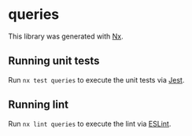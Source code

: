 # queries

This library was generated with [Nx](https://nx.dev).

## Running unit tests

Run `nx test queries` to execute the unit tests via [Jest](https://jestjs.io).

## Running lint

Run `nx lint queries` to execute the lint via [ESLint](https://eslint.org/).

